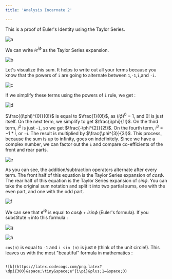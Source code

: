 ```yaml
---
title: 'Analysis Incarnate 2'

---
```


This is a proof of Euler's Identity using the Taylor Series. 

![a](https://latex.codecogs.com/png.latex?\dpi{300}&space;\tiny&space;e^{i\pi}&plus;1=0)

We can write $ie^{i\phi}$ as the Taylor Series expansion. 

![b](https://latex.codecogs.com/png.latex?\dpi{300}&space;\tiny&space;e^{i\phi}=\sum_{n=0}^{\infty}\frac{(i\phi)^{n}}{n!})

Let's visualize this sum. It helps to write out all your terms because you know that the powers of `i` are going to alternate between `1`,`-1`,`i`,and `-i`.

<!--more-->

![c](https://latex.codecogs.com/png.latex?\dpi{300}&space;\tiny&space;=\frac{\left(i\phi&space;\:\right)^0}{0!}&plus;\frac{\left(i\phi&space;\right)^1}{1!}&plus;\frac{\left(i\phi&space;\:\right)^2}{2!}&plus;\frac{\left(i\phi&space;\:\right)^3}{3!}&plus;\frac{\left(i\phi&space;\:\right)^4}{4!}&plus;...)

If we simplify these terms using the powers of `i` rule,  we get : 

![d](https://latex.codecogs.com/png.latex?\dpi{300}&space;\tiny&space;=\frac{1}{0!}&plus;i\left(\frac{\phi}{1!}\right)-\frac{\phi^2}{2!}-i\left(\frac{\phi^3}{3!}\right)&plus;\frac{\phi^4}{4!}&plus;...)

$\frac{(i\phi)^{0}}{0!}$ is equal to $\frac{1}{0!}$, as $(i\phi)^{0}$ = 1, and $0!$ is just itself. On the next term, we simplify to get $\frac{i\phi}{1!}$. On the third term,  $i^{2}$ is just `-1`, so we get $\frac{-\phi^{2}}{2!}$. On the fourth term, $i^{3}$ = $-1*i$, or $-i$. The result is multiplied by $\frac{\phi^{3}}{3!}$. This process, because the sum is up to infinity, goes on indefinitely. Since we have a complex number, we can factor out the `i` and compare co-efficients of the front and rear parts. 

![e](https://latex.codecogs.com/png.latex?\dpi{300}&space;\tiny&space;=\left(\frac{1}{0!}-\frac{\phi&space;^2}{2!}&plus;\frac{\phi&space;^4}{4!}-...\right)&plus;i\left(\frac{\phi&space;^1}{1!}-\frac{\phi&space;^3}{3!}&plus;\frac{\phi&space;^5}{5!}-...\right))

As you can see, the addition/subtraction operators alternate after every term. The front half of this equation is the Taylor Series expansion of $cos\phi$. The rear half of this equation is the Taylor Series expansion of $sin\phi$. You can take the original sum notation and split it into two partial sums, one with the even part, and one with the odd part.  

![f](https://latex.codecogs.com/png.latex?\dpi{300}&space;\tiny&space;=cos(\phi)&plus;isin(\phi))

We can see that $e^{i\phi}$ is equal to $cos\phi$ + $i sin \phi$ (Euler's formula). If you substitute `π` into this formula : 

![g](https://latex.codecogs.com/png.latex?\dpi{300}&space;\tiny&space;e^{i\pi}=&space;cos(\pi)&plus;i&space;sin&space;(\pi))

![h](https://latex.codecogs.com/png.latex?\dpi{300}&space;\tiny&space;=&space;-1&plus;0)

`cos(π)` is equal to `-1` and `i sin (π)` is just `0` (think of the unit circle!). This leaves us with the most "beautiful" formula in mathematics :

  																			 ![k](https://latex.codecogs.com/png.latex?\dpi{300}&space;\tiny&space;e^{i\pi}&plus;1=&space;0)